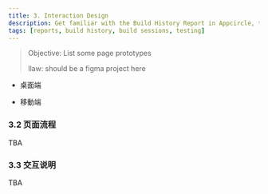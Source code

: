 ```yaml
---
title: 3. Interaction Design
description: Get familiar with the Build History Report in Appcircle, tracking build sessions initiated over a specific time period.
tags: [reports, build history, build sessions, testing]
---
```


> Objective:
> List some page prototypes
>
> llaw: should be a figma project here

- 桌面端

<Screenshot url='../../img/posts/share.louislabs.com_en.png' />
<Screenshot url='../../img/posts/share.louislabs.com_en (1).png' />
<Screenshot url='../../img/posts/share.louislabs.com_en (2).png' />
<Screenshot url='../../img/posts/share.louislabs.com_en_get_files_UXMPX.png' />

- 移動端

<Screenshot url='../../img/posts/share.louislabs.com_(iPhone XR).png' />
<Screenshot url='../../img/posts/share.louislabs.com_(iPhone XR) (1).png' />
<Screenshot url='../../img/posts/share.louislabs.com_(iPhone XR) (2).png' />
<Screenshot url='../../img/posts/share.louislabs.com_en_get_files_UXMPX(iPhone XR).png' />

### 3.2 页面流程

TBA

### 3.3 交互说明

TBA
